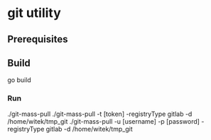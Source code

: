# git utility

## Prerequisites


## Build
go build 

### Run
./git-mass-pull
./git-mass-pull -t [token] -registryType gitlab -d /home/witek/tmp_git
./git-mass-pull -u [username] -p [password] -registryType gitlab -d /home/witek/tmp_git